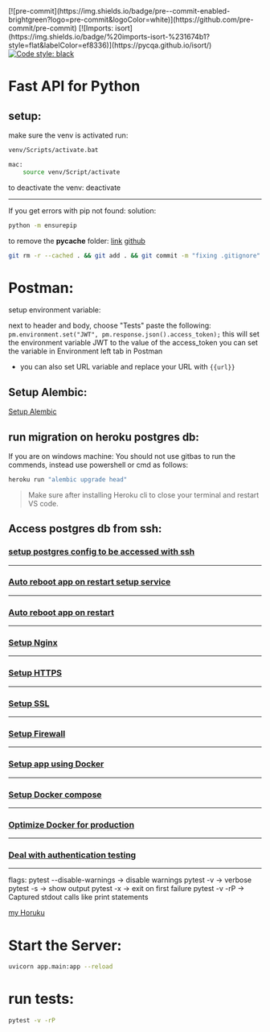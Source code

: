 

<div>
    [![pre-commit](https://img.shields.io/badge/pre--commit-enabled-brightgreen?logo=pre-commit&logoColor=white)](https://github.com/pre-commit/pre-commit)
    [![Imports: isort](https://img.shields.io/badge/%20imports-isort-%231674b1?style=flat&labelColor=ef8336)](https://pycqa.github.io/isort/)
    <a href="https://github.com/psf/black"><img alt="Code style: black" src="https://img.shields.io/badge/code%20style-black-000000.svg"></a>
</div>

# Fast API for Python

## setup:

make sure the venv is activated
run:

```bash
venv/Scripts/activate.bat

mac:
    source venv/Script/activate
```

to deactivate the venv:
deactivate

---

If you get errors with pip not found:
solution:

```bash
python -m ensurepip
```



to remove the **pycache** folder:
[link](http://www.randallkent.com/2010/04/30/gitignore-not-working/)
[github](https://github.com/martinohanlon/flightlight/issues/1)

```zsh
git rm -r --cached . && git add . && git commit -m "fixing .gitignore"
```

# Postman:
setup environment variable:

next to header and body, choose "Tests" paste the following:
`pm.environment.set("JWT", pm.response.json().access_token);`
this will set the environment variable JWT to the value of the access_token
you can set the variable in Environment left tab in Postman
- you can also set URL variable and replace your URL with `{{url}}`

## Setup Alembic:
[Setup Alembic](https://youtu.be/0sOvCWFmrtA?t=38242)

## run migration on heroku postgres db:
If you are on windows machine:
You should not use gitbas to run the commends, instead use powershell or cmd as follows:
```bash
heroku run "alembic upgrade head"
```
> Make sure after installing Heroku cli to close your terminal and restart VS code.


## Access postgres db from ssh:
### [setup postgres config to be accessed with ssh](https://youtu.be/0sOvCWFmrtA?t=44246)

---
### [Auto reboot app on restart setup service](https://youtu.be/0sOvCWFmrtA?t=46455)
---
### [Auto reboot app on restart](https://youtu.be/0sOvCWFmrtA?t=47042)
---
### [Setup Nginx](https://youtu.be/0sOvCWFmrtA?t=47088)
---

### [Setup HTTPS](https://youtu.be/0sOvCWFmrtA?t=47445)
---
### [Setup SSL](https://youtu.be/0sOvCWFmrtA?t=47723)
---
### [Setup Firewall](https://youtu.be/0sOvCWFmrtA?t=48013)
---
### [Setup app using Docker](https://youtu.be/0sOvCWFmrtA?t=48380)
---
### [Setup Docker compose](https://youtu.be/0sOvCWFmrtA?t=49121)
---
### [Optimize Docker for production](https://youtu.be/0sOvCWFmrtA?t=50942)
---
### [Deal with authentication testing](https://youtu.be/0sOvCWFmrtA?t=59311)
---



flags:
pytest --disable-warnings -> disable warnings
pytest -v -> verbose
pytest -s -> show output
pytest -x -> exit on first failure
pytest -v -rP -> Captured stdout calls like print statements


[my Horuku](https://sam-arbid-fastapi.herokuapp.com/docs)



# Start the Server:
```zsh
uvicorn app.main:app --reload
```

# run tests:
```zsh
pytest -v -rP
```
